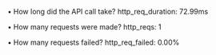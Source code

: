 • How long did the API call take?
http_req_duration: 72.99ms

• How many requests were made?
http_reqs: 1

• How many requests failed?
http_req_failed: 0.00%